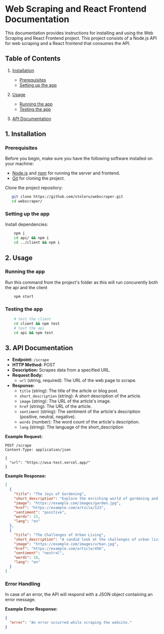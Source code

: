 # Web Scraping and React Frontend Documentation

This documentation provides instructions for installing and using the Web Scraping and React Frontend project. This project consists of a Node.js API for web scraping and a React frontend that consumes the API.

## Table of Contents

1. [Installation](#installation)
   - [Prerequisites](#prerequisites)
   - [Setting up the app](#setting-up-the-app)

2. [Usage](#usage)
   - [Running the app](#running-the-app)
   - [Testing the app](#testing-the-app)

3. [API Documentation](#api-documentation)

## 1. Installation

### Prerequisites

Before you begin, make sure you have the following software installed on your machine:

- [Node.js](https://nodejs.org/) and [npm](https://www.npmjs.com/) for running the server and frontend.
- [Git](https://git-scm.com/) for cloning the project.

Clone the project repository:

```bash
   git clone https://github.com/stoleru/webscraper.git
   cd webscraper/
   ```

### Setting up the app

Install dependencies:
```bash
    npm i
    cd api/ && npm i
    cd ../client && npm i
```
  
## 2. Usage
### Running the app
Run this command from the project's folder as this will run concurently both the api and the client
```bash
    npm start
```
### Testing the app
```bash
    # test the client
    cd client && npm test
    # test the api
    cd api && npm test
```

## 3. API Documentation

- **Endpoint:** `/scrape`
- **HTTP Method:** POST
- **Description:** Scrapes data from a specified URL.
- **Request Body:**
  - `url` (string, required): The URL of the web page to scrape.
- **Response:**
  - `title` (string): The title of the article or blog post.
  - `short_description` (string): A short description of the article.
  - `image` (string): The URL of the article's image.
  - `href` (string): The URL of the article.
  - `sentiment` (string): The sentiment of the article's description (positive, neutral, negative).
  - `words` (number): The word count of the article's description.
  - `lang` (string): The language of the short_description

**Example Request:**

```http
POST /scrape
Content-Type: application/json

{
  "url": "https://wsa-test.vercel.app/"
}
```

**Example Response:**
```json
[
  {
    "title": "The Joys of Gardening",
    "short_description": "Explore the enriching world of gardening and discover its positive impact on mood and well-being.",
    "image": "https://example.com/images/garden.jpg",
    "href": "https://example.com/article/123",
    "sentiment": "positive",
    "words": 15,
    "lang": "en"
  },
  {
    "title": "The Challenges of Urban Living",
    "short_description": "A candid look at the challenges of urban living, with insights into coping strategies.",
    "image": "https://example.com/images/urban.jpg",
    "href": "https://example.com/article/456",
    "sentiment": "neutral",
    "words": 18,
    "lang": "en"
  }
]
```

### Error Handling
In case of an error, the API will respond with a JSON object containing an error message.

**Example Error Response:**
```json
{
  "error": "An error occurred while scraping the website."
}
```